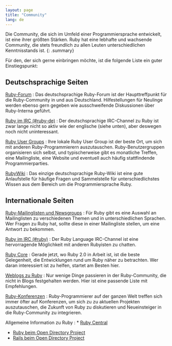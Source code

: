```yaml
---
layout: page
title: "Community"
lang: de
---
```


Die Community, die sich im Umfeld einer Programmiersprache entwickelt,
ist eine ihrer größten Stärken. Ruby hat eine lebhafte und wachsende
Community, die stets freundlich zu allen Leuten unterschiedlichen
Kenntnisstands ist.
{: .summary}

Für den, der sich gerne einbringen möchte, ist die folgende Liste ein guter Einstiegspunkt:

## Deutschsprachige Seiten

[Ruby-Forum](https://forum.ruby-portal.de)
: Das deutschsprachige Ruby-Forum ist der Haupttreffpunkt für die
  Ruby-Community in und aus Deutschland. Hilfestellungen für Neulinge
  werden ebenso gern gegeben wie ausschweifende Diskussionen über
  Ruby-Interna geführt.

[Ruby im IRC (#ruby-de)](irc://irc.freenode.net/ruby-de)
: Der deutschsprachige IRC-Channel zu Ruby ist zwar lange nicht so
  aktiv wie der englische (siehe unten), aber deswegen noch nicht uninteressant.

[Ruby User Groups](user-groups/)
: Ihre lokale Ruby User Group ist der beste Ort, um sich mit anderen
  Ruby-Programmierern auszutauschen. Ruby-Benutzergruppen organisieren sich
  selbst, und typischerweise gibt es monatliche Treffen, eine Mailingliste,
  eine Website und eventuell auch häufig stattfindende
  Programmierparties.

[RubyWiki](http://wiki.ruby-portal.de)
: Das einzige deutschsprachige Ruby-Wiki ist eine gute Anlaufstelle
  für häufige Fragen und Sammelstelle für unterschiedlichstes Wissen
  aus dem Bereich um die Programmiersprache Ruby.

## Internationale Seiten

[Ruby-Mailinglisten und Newsgroups](mailing-lists/)
: Für Ruby gibt es eine Auswahl an Mailinglisten zu verschiedenen
  Themen und in unterschiedlichen Sprachen. Wer Fragen zu Ruby hat,
  sollte diese in einer Mailingliste stellen, um eine Antwort zu
  bekommen.

[Ruby im IRC (#ruby)](irc://irc.freenode.net/ruby)
: Der Ruby Language IRC-Channel ist eine hervorragende Möglichkeit mit
  anderen Rubyisten zu chatten.

[Ruby Core](ruby-core/)
: Gerade jetzt, wo Ruby 2.0 in Arbeit ist, ist die beste Gelegenheit,
  die Entwicklungen rund um Ruby näher zu betrachten. Wer daran
  interessiert ist zu helfen, startet am Besten hier.

[Weblogs zu Ruby](weblogs/)
: Nur wenige Dinge passieren in der Ruby-Community, die nicht in Blogs
  festgehalten werden. Hier ist eine passende Liste mit Empfehlungen.

[Ruby-Konferenzen](conferences/)
: Ruby-Programmierer auf der ganzen Welt treffen sich immer öfter auf
  Konferenzen, um sich zu zu aktuellen Projekten auszutauschen,
  die Zukunft von Ruby zu diskutieren und Neueinsteiger
  in die Ruby-Community zu integrieren.

Allgemeine Information zu Ruby
: * [Ruby Central][3]
  * [Ruby beim Open Directory Project][4]
  * [Rails beim Open Directory Project][5]



[3]: http://rubycentral.org/
[4]: http://dmoz.org/Computers/Programming/Languages/Ruby/
[5]: http://dmoz.org/Computers/Programming/Languages/Ruby/Software/Rails/
